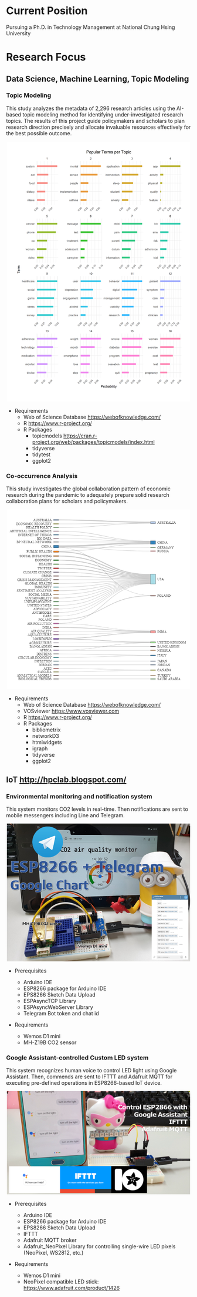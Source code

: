 # Current Position

Pursuing a Ph.D. in Technology Management at National Chung Hsing University

# Research Focus

## Data Science, Machine Learning, Topic Modeling

### Topic Modeling

This study analyzes the metadata of 2,296 research articles using the AI-based topic modeling method for identifying under-investigated research topics. The results of this project guide policymakers and scholars to plan research direction precisely and allocate invaluable resources effectively for the best possible outcome.

<p align="center">
<img src="img/topic-terms.png" width="500" >
</p>

+ Requirements
   + Web of Science Database https://webofknowledge.com/
   + R https://www.r-project.org/
   + R Packages
      + topicmodels https://cran.r-project.org/web/packages/topicmodels/index.html
      + tidyverse
      + tidytest
      + ggplot2

### Co-occurrence Analysis

This study investigates the global collaboration pattern of economic research during the pandemic to adequately prepare solid research collaboration plans for scholars and policymakers.
<p align="center">
<img src="img/keyword-country.png" width="500" >
</p>

+ Requirements
   + Web of Science Database https://webofknowledge.com/
   + VOSviewer https://www.vosviewer.com
   + R https://www.r-project.org/
   + R Packages
      + bibliometrix
      + networkD3
      + htmlwidgets
      + igraph
      + tidyverse
      + ggplot2


## IoT http://hpclab.blogspot.com/

### Environmental monitoring and notification system

   This system monitors CO2 levels in real-time. Then notifications are sent to mobile messengers including Line and Telegram.
<p align="center">
<img src="img/wemos_MH-Z19B_TELEGRAM_NOTIFY.PNG" width="500" >
</p>

   + Prerequisites
     - Arduino IDE
     - ESP8266 package for Arduino IDE
     - EPS8266 Sketch Data Upload
     - ESPAsyncTCP Library
     - ESPAsyncWebServer Library
     - Telegram Bot token and chat id

   + Requirements
      - Wemos D1 mini
      - MH-Z19B CO2 sensor

### Google Assistant-controlled Custom LED system

   This system recognizes human voice to control LED light using Google Assistant. Then, commends are sent to IFTTT and Adafruit MQTT for executing pre-defined operations in ESP8266-based IoT device.
<p align="center">
<img src="img/wemos_GOOGLE_ASSISTANT_title.png" width="500" >
</p>
   
   + Prerequisites
     - Arduino IDE
     - ESP8266 package for Arduino IDE
     - EPS8266 Sketch Data Upload
     - IFTTT
     - Adafruit MQTT broker
     - Adafruit_NeoPixel Library for controlling single-wire LED pixels (NeoPixel, WS2812, etc.)

   + Requirements
     - Wemos D1 mini
     - NeoPixel compatible LED stick: https://www.adafruit.com/product/1426
